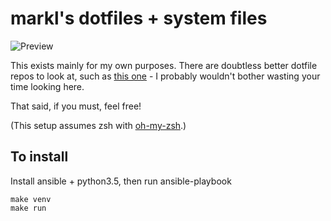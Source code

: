 # markl's dotfiles + system files

![Preview](http://i.imgur.com/UdBQabE.png)

This exists mainly for my own purposes. There are doubtless better dotfile repos to look at, such as [this one](https://github.com/mathiasbynens/dotfiles) - I probably wouldn't bother wasting your time looking here.

That said, if you must, feel free!

(This setup assumes zsh with [oh-my-zsh](https://github.com/robbyrussell/oh-my-zsh).)

## To install

Install ansible + python3.5, then run ansible-playbook

```
make venv
make run
```
